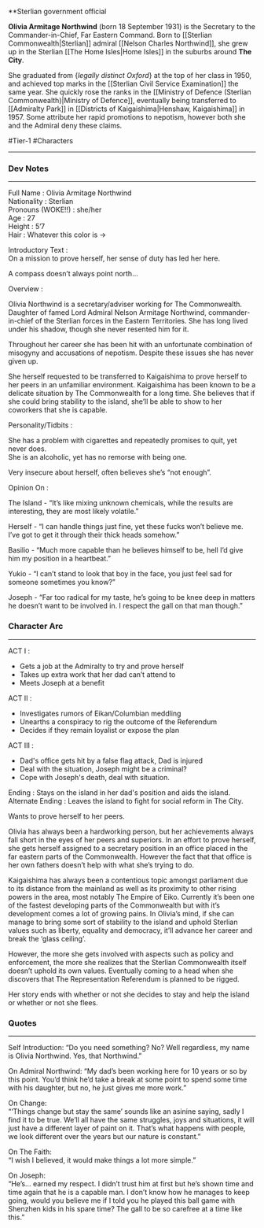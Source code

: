 **Sterlian government official

**Olivia Armitage Northwind** (born 18 September 1931) is the Secretary to the Commander-in-Chief, Far Eastern Command. Born to [[Sterlian Commonwealth|Sterlian]] admiral [[Nelson Charles Northwind]], she grew up in the Sterlian [[The Home Isles|Home Isles]] in the suburbs around **The City**.

She graduated from {*legally distinct Oxford*} at the top of her class in 1950, and achieved top marks in the [[Sterlian Civil Service Examination]] the same year. She quickly rose the ranks in the [[Ministry of Defence (Sterlian Commonwealth)|Ministry of Defence]], eventually being transferred to [[Admiralty Park]] in [[Districts of Kaigaishima|Henshaw, Kaigaishima]] in 1957. Some attribute her rapid promotions to nepotism, however both she and the Admiral deny these claims.

#Tier-1 #Characters 

---

### Dev Notes
---
Full Name : Olivia Armitage Northwind  
Nationality : Sterlian  
Pronouns (WOKE!!) : she/her  
Age : 27  
Height : 5’7  
Hair : Whatever this color is ->  

Introductory Text :  
On a mission to prove herself, her sense of duty has led her here.

A compass doesn’t always point north…  
  

Overview : 

  

Olivia Northwind is a secretary/adviser working for The Commonwealth. Daughter of famed Lord Admiral Nelson Armitage Northwind, commander-in-chief of the Sterlian forces in the Eastern Territories. She has long lived under his shadow, though she never resented him for it.

  

Throughout her career she has been hit with an unfortunate combination of misogyny and accusations of nepotism. Despite these issues she has never given up. 

  

She herself requested to be transferred to Kaigaishima to prove herself to her peers in an unfamiliar environment. Kaigaishima has been known to be a delicate situation by The Commonwealth for a long time. She believes that if she could bring stability to the island, she’ll be able to show to her coworkers that she is capable.  
  
Personality/Tidbits :  
  
She has a problem with cigarettes and repeatedly promises to quit, yet never does.  
She is an alcoholic, yet has no remorse with being one.

Very insecure about herself, often believes she’s “not enough”.

  
Opinion On : 

  
The Island - “It’s like mixing unknown chemicals, while the results are interesting, they are most likely volatile.”

  
Herself - “I can handle things just fine, yet these fucks won’t believe me. I’ve got to get it through their thick heads somehow.”

  
  

  
Basilio - “Much more capable than he believes himself to be, hell I’d give him my position in a heartbeat.”

  
Yukio - “I can’t stand to look that boy in the face, you just feel sad for someone sometimes you know?”

  
  

  
Joseph - “Far too radical for my taste, he’s going to be knee deep in matters he doesn’t want to be involved in. I respect the gall on that man though.”  
  
### Character Arc
---
ACT I :  
- Gets a job at the Admiralty to try and prove herself  
- Takes up extra work that her dad can’t attend to  
- Meets Joseph at a benefit  
  
ACT II :  
- Investigates rumors of Eikan/Columbian meddling  
- Unearths a conspiracy to rig the outcome of the Referendum  
- Decides if they remain loyalist or expose the plan  
  
ACT III :  
- Dad's office gets hit by a false flag attack, Dad is injured  
- Deal with the situation, Joseph might be a criminal?  
- Cope with Joseph's death, deal with situation.  
  
Ending : Stays on the island in her dad's position and aids the island.  
Alternate Ending : Leaves the island to fight for social reform in The City.

Wants to prove herself to her peers.
  
Olivia has always been a hardworking person, but her achievements always fall short in the eyes of her peers and superiors. In an effort to prove herself, she gets herself assigned to a secretary position in an office placed in the far eastern parts of the Commonwealth. However the fact that that office is her own fathers doesn’t help with what she’s trying to do.  
  
Kaigaishima has always been a contentious topic amongst parliament due to its distance from the mainland as well as its proximity to other rising powers in the area, most notably The Empire of Eiko. Currently it’s been one of the fastest developing parts of the Commonwealth but with it’s development comes a lot of growing pains. In Olivia’s mind, if she can manage to bring some sort of stability to the island and uphold Sterlian values such as liberty, equality and democracy, it’ll advance her career and break the ‘glass ceiling’.

  
However, the more she gets involved with aspects such as policy and enforcement, the more she realizes that the Sterlian Commonwealth itself doesn’t uphold its own values. Eventually coming to a head when she discovers that The Representation Referendum is planned to be rigged.  
  

Her story ends with whether or not she decides to stay and help the island or whether or not she flees.

### Quotes
---
Self Introduction:
“Do you need something? No? Well regardless, my name is Olivia Northwind. Yes, that Northwind.”

On Admiral Northwind:
“My dad’s been working here for 10 years or so by this point. You’d think he’d take a break at some point to spend some time with his daughter, but no, he just gives me more work.”  
  
On Change:  
“‘Things change but stay the same’ sounds like an asinine saying, sadly I find it to be true. We’ll all have the same struggles, joys and situations, it will just have a different layer of paint on it. That’s what happens with people, we look different over the years but our nature is constant.”  
  
On The Faith:  
“I wish I believed, it would make things a lot more simple.”  
  
On Joseph:  
“He’s… earned my respect. I didn’t trust him at first but he’s shown time and time again that he is a capable man. I don’t know how he manages to keep going, would you believe me if I told you he played this ball game with Shenzhen kids in his spare time? The gall to be so carefree at a time like this.”